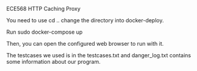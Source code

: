 ECE568 HTTP Caching Proxy

You need to use cd .. change the directory into docker-deploy.

Run sudo docker-compose up 

Then, you can open the configured web browser to run with it.

The testcases we used is in the testcases.txt and danger_log.txt contains some information about our program.
